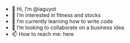 - 👋 Hi, I’m @iaguyot
- 👀 I’m interested in fitness and stocks
- 🌱 I’m currently learning how to write code
- 💞️ I’m looking to collaborate on a business idea
- 📫 How to reach me: here
<!---
iaguyot/iaguyot is a ✨ special ✨ repository because its `README.md` (this file) appears on your GitHub profile.
You can click the Preview link to take a look at your changes.
--->
